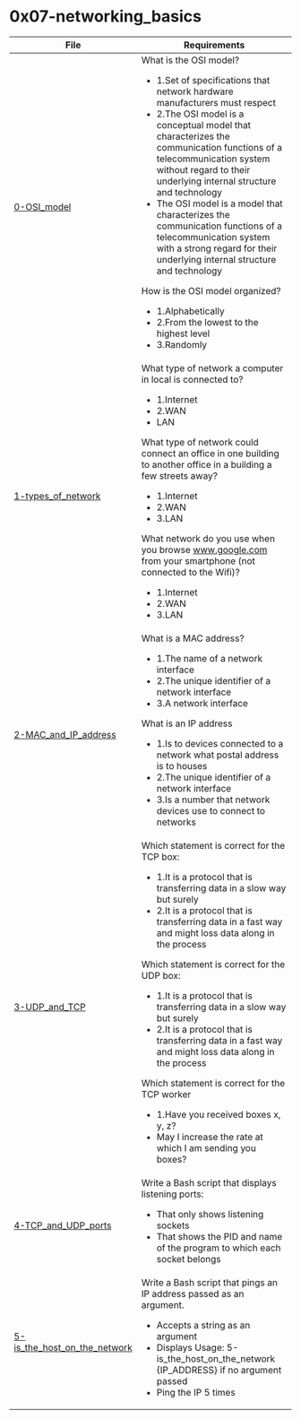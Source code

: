 # 0x07-networking_basics

| File | Requirements |
| ---- | ------------ |
| [0-OSI_model](./0-OSI_model) | What is the OSI model?<ul><li>1.Set of specifications that network hardware manufacturers must respect</li><li>2.The OSI model is a conceptual model that characterizes the communication functions of a telecommunication system without regard to their underlying internal structure and technology</li><li>The OSI model is a model that characterizes the communication functions of a telecommunication system with a strong regard for their underlying internal structure and technology</li></ul>How is the OSI model organized?<ul><li>1.Alphabetically</li><li>2.From the lowest to the highest level</li><li>3.Randomly</li></ul> |
| [1-types_of_network](./1-types_of_network) | What type of network a computer in local is connected to?<ul><li>1.Internet</li><li>2.WAN</li><li>LAN</li></ul>What type of network could connect an office in one building to another office in a building a few streets away?<ul><li>1.Internet</li><li>2.WAN</li><li>3.LAN</li></ul>What network do you use when you browse www.google.com from your smartphone (not connected to the Wifi)?<ul><li>1.Internet</li><li>2.WAN</li><li>3.LAN</li></ul> |
| [2-MAC_and_IP_address](./2-MAC_and_IP_address) | What is a MAC address?<ul><li>1.The name of a network interface</li><li>2.The unique identifier of a network interface</li><li>3.A network interface</li></ul>What is an IP address<ul><li>1.Is to devices connected to a network what postal address is to houses</li><li>2.The unique identifier of a network interface</li><li>3.Is a number that network devices use to connect to networks</li></ul> |
| [3-UDP_and_TCP](./3-UDP_and_TCP) | Which statement is correct for the TCP box:<ul><li>1.It is a protocol that is transferring data in a slow way but surely</li><li>2.It is a protocol that is transferring data in a fast way and might loss data along in the process</li></ul>Which statement is correct for the UDP box:<ul><li>1.It is a protocol that is transferring data in a slow way but surely</li><li>2.It is a protocol that is transferring data in a fast way and might loss data along in the process</li></ul>Which statement is correct for the TCP worker<ul><li>1.Have you received boxes x, y, z?</li><li>May I increase the rate at which I am sending you boxes?</li></ul> |
| [4-TCP_and_UDP_ports](./4-TCP_and_UDP_ports) | Write a Bash script that displays listening ports:<ul><li>That only shows listening sockets</li><li>That shows the PID and name of the program to which each socket belongs</li></ul> |
| [5-is_the_host_on_the_network](./5-is_the_host_on_the_network) | Write a Bash script that pings an IP address passed as an argument.<ul><li>Accepts a string as an argument</li><li>Displays Usage: 5-is_the_host_on_the_network {IP_ADDRESS} if no argument passed</li><li>Ping the IP 5 times</li></ul> |
